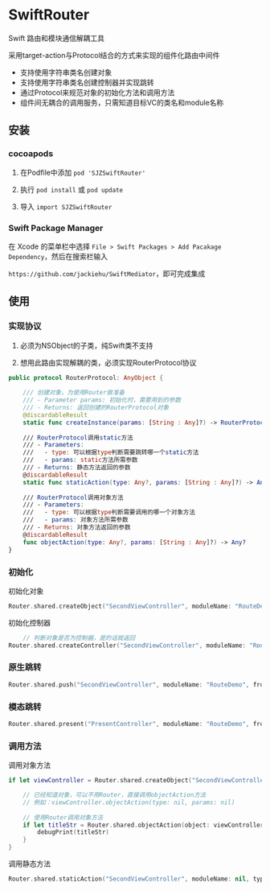 # SwiftRouter


Swift 路由和模块通信解耦工具

采用target-action与Protocol结合的方式来实现的组件化路由中间件

- 支持使用字符串类名创建对象
- 支持使用字符串类名创建控制器并实现跳转
- 通过Protocol来规范对象的初始化方法和调用方法
- 组件间无耦合的调用服务，只需知道目标VC的类名和module名称

## 安装

### cocoapods

1. 在Podfile中添加 `pod 'SJZSwiftRouter'`

2. 执行 `pod install` 或 `pod update`

3. 导入 `import SJZSwiftRouter`

### Swift Package Manager

在 Xcode 的菜单栏中选择 `File > Swift Packages > Add Pacakage Dependency`，然后在搜索栏输入

`https://github.com/jackiehu/SwiftMediator`，即可完成集成


## 使用

### 实现协议
1. 必须为NSObject的子类，纯Swift类不支持

2. 想用此路由实现解耦的类，必须实现RouterProtocol协议

```swift
public protocol RouterProtocol: AnyObject {
    
    /// 创建对象，为使用Router做准备
    /// - Parameter params: 初始化时，需要用到的参数
    /// - Returns: 返回创建的RouterProtocol对象
    @discardableResult
    static func createInstance(params: [String : Any]?) -> RouterProtocol
    
    /// RouterProtocol调用static方法
    /// - Parameters:
    ///   - type: 可以根据type判断需要跳转哪一个static方法
    ///   - params: static方法所需参数
    /// - Returns: 静态方法返回的参数
    @discardableResult
    static func staticAction(type: Any?, params: [String : Any]?) -> Any?
    
    /// RouterProtocol调用对象方法
    /// - Parameters:
    ///   - type: 可以根据type判断需要调用的哪一个对象方法
    ///   - params: 对象方法所需参数
    /// - Returns: 对象方法返回的参数
    @discardableResult
    func objectAction(type: Any?, params: [String : Any]?) -> Any?
}

```

### 初始化
初始化对象
```swift
Router.shared.createObject("SecondViewController", moduleName: "RouteDemo", params: ["bgColor" : UIColor.red])
```

初始化控制器
```swift
    // 判断对象是否为控制器，是的话就返回
Router.shared.createController("SecondViewController", moduleName: "RouteDemo", params: ["bgColor" : UIColor.red])
```

### 原生跳转
```swift
Router.shared.push("SecondViewController", moduleName: "RouteDemo", from: self, params: ["bgColor" : UIColor.red], animation: true)
```

### 模态跳转
```swift
Router.shared.present("PresentController", moduleName: "RouteDemo", from: self, params: nil, isNavigation: true, animation: true) {}
```

### 调用方法
调用对象方法
```swift
if let viewController = Router.shared.createObject("SecondViewController") {

    // 已经知道对象，可以不用Router，直接调用objectAction方法
    // 例如：viewController.objectAction(type: nil, params: nil)
    
    // 使用Router调用对象方法
    if let titleStr = Router.shared.objectAction(object: viewController) as? String {
        debugPrint(titleStr)
    }
}
```

调用静态方法
```swift
Router.shared.staticAction("SecondViewController", moduleName: nil, type: nil, params: nil)
```


